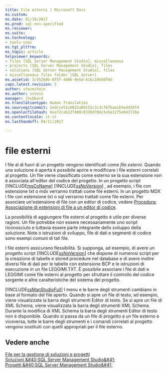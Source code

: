 ```yaml
---
title: File esterni | Microsoft Docs
ms.custom: 
ms.date: 01/19/2017
ms.prod: sql-non-specified
ms.reviewer: 
ms.suite: 
ms.technology:
- tools-ssms
ms.tgt_pltfrm: 
ms.topic: article
helpviewer_keywords:
- files [SQL Server Management Studio], miscellaneous
- projects [SQL Server Management Studio], files
- solutions [SQL Server Management Studio], files
- miscellaneous files folder [SQL Server]
ms.assetid: 3c952b0b-8f5f-4d86-9e5d-616c10b9df0d
caps.latest.revision: 5
author: stevestein
ms.author: sstein
manager: jhubbard
ms.translationtype: Human Translation
ms.sourcegitcommit: 2edcce51c6822a89151c3c3c76fbaacb5edd54f4
ms.openlocfilehash: 6ea72cab23f488c8330d78dc5c6a1275e043728a
ms.contentlocale: it-it
ms.lasthandoff: 04/11/2017

---
```

# <a name="miscellaneous-files"></a>file esterni
I file al di fuori di un progetto vengono identificati come *file esterni*. Quando una soluzione è aperta è possibile aprire e modificare i file esterni correlati al progetto. Un file viene classificato come esterno se la sua estensione non è associata all'editor del codice del progetto. In un progetto script [!INCLUDE[msCoName](../../includes/msconame_md.md)] [!INCLUDE[ssNoVersion](../../includes/ssnoversion_md.md)] , ad esempio, i file con estensione txt o mdx verranno trattati come file esterni. In un progetto MDX i file con estensione txt o sql verranno trattati come file esterni. Per associare un'estensione di file con un editor di codice, vedere [Procedura: Associazione di estensioni di file a un editor di codice](http://msdn.microsoft.com/en-us/193630f4-93de-4950-8f36-68702531f925).  
  
La possibilità di aggiungere file esterni al progetto è utile per diverse ragioni. Un file potrebbe non essere necessariamente uno script riconosciuto e tuttavia essere parte integrante dello sviluppo della soluzione. Note o istruzioni di sviluppo, file di dati e segmenti di codice sono esempi comuni di tali file.  
  
I file esterni assicurano flessibilità. Si supponga, ad esempio, di avere un progetto script [!INCLUDE[ssNoVersion](../../includes/ssnoversion_md.md)] che dispone di numerosi script per la creazione di tabelle e stored procedure nel database e di avere inoltre diversi file di dati per le tabelle con estensione BCP e le istruzioni di esecuzione in un file LEGGIMI.TXT. È possibile associare i file di dati e LEGGIMI come file esterni al progetto per sfruttare il controllo del codice sorgente e altre caratteristiche del sistema del progetto.  
  
[!INCLUDE[ssManStudioFull](../../includes/ssmanstudiofull_md.md)] I menu e le barre degli strumenti cambiano in base al formato del file aperto. Quando si apre un file di testo, ad esempio, viene visualizzata la barra degli strumenti Editor di testo. Se si apre un file di XML Schema, viene visualizzata la barra degli strumenti XML Schema. Durante la modifica di XML Schema la barra degli strumenti Editor di testo non è disponibile. Quando si passa da un file di progetto a un file esterno e viceversa, tutte le barre degli strumenti e i comandi correlati al progetto vengono sostituiti con quelli appropriati per il file esterno.  
  
## <a name="see-also"></a>Vedere anche  
[File per la gestione di soluzioni e progetti](../../ssms/solution/files-that-manage-solutions-and-projects.md)  
[Soluzioni &amp;#40;SQL Server Management Studio&amp;#41;](../../ssms/solution/solutions-sql-server-management-studio.md)  
[Progetti &amp;#40;SQL Server Management Studio&amp;#41;](../../ssms/solution/projects-sql-server-management-studio.md)  
  


